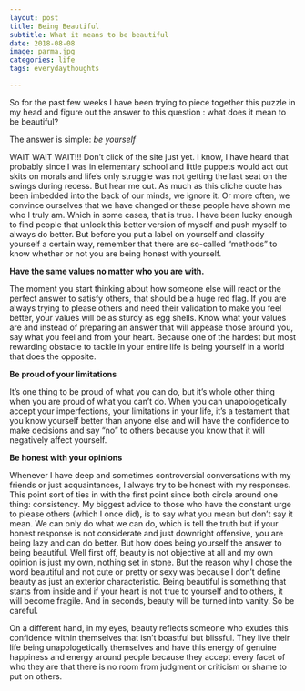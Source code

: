 ```yaml
---
layout: post
title: Being Beautiful
subtitle: What it means to be beautiful
date: 2018-08-08
image: parma.jpg
categories: life
tags: everydaythoughts

---
```


So for the past few weeks I have been trying to piece together this puzzle in my head and figure out the answer to this question : what does it mean to be beautiful? 

The answer is simple: *be yourself*

WAIT WAIT WAIT!!! Don’t click of the site just yet. I know, I have heard that probably since I was in elementary school and little puppets would act out skits on morals and life’s only struggle was not getting the last seat on the swings during recess. But hear me out. As much as this cliche quote has been imbedded into the back of our minds, we ignore it. Or more often, we convince ourselves that we have changed or these people have shown me who I truly am. Which in some cases, that is true. I have been lucky enough to find people that unlock this better version of myself and push myself to always do better. But before you put a label on yourself and classify yourself a certain way, remember that there are so-called “methods” to know whether or not you are being honest with yourself. 

**Have the same values no matter who you are with.**

 The moment you start thinking about how someone else will react or the perfect answer to satisfy others, that should be a huge red flag. If you are always trying to please others and need their validation to make you feel better, your values will be as sturdy as egg shells. Know what your values are and instead of preparing an answer that will appease those around you, say what you feel and from your heart. Because one of the hardest but most rewarding obstacle to tackle in your entire life is being yourself in a world that does the opposite.        

 **Be proud of your limitations**

It’s one thing to be proud of what you can do, but it’s whole other thing when you are proud of what you can’t do. When you can unapologetically accept your imperfections, your limitations in your life, it’s a testament that you know yourself better than anyone else and will have the confidence to make decisions and say “no” to others because you know that it will negatively affect yourself.  

**Be honest with your opinions**

Whenever I have deep and sometimes controversial conversations with my friends or just acquaintances, I always try to be honest with my responses. This point sort of ties in with the first point since both circle around one thing: consistency. My biggest advice to those who have the constant urge to please others (which I once did), is to say what you mean but don’t say it mean. We can only do what we can do, which is tell the truth but if your honest response is not considerate and just downright offensive, you are being lazy and can do better. But how does being yourself the answer to being beautiful. Well first off, beauty is not objective at all and my own opinion is just my own, nothing set in stone. But the reason why I chose the word beautiful and not cute or pretty or sexy was because I don’t define beauty as just an exterior characteristic. Being beautiful is something that starts from inside and if your heart is not true to yourself and to others, it will become fragile. And in seconds, beauty will be turned into vanity. So be careful. 

On a different hand, in my eyes, beauty reflects someone who exudes this confidence within themselves that isn’t boastful but blissful. They live their life being unapologetically themselves and have this energy of genuine happiness and energy around people because they accept every facet of who they are that there is no room from judgment or criticism or shame to put on others.